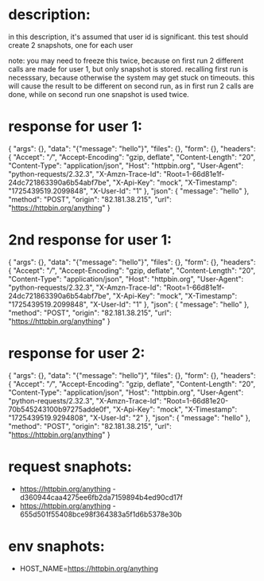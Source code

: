 # description:

in this description, it's assumed that user id is significant. 
this test should create 2 snapshots, one for each user

note: you may need to freeze this twice, because on first run 2 different calls
are made for user 1, but only snapshot is stored. recalling first run is necesssary,
because otherwise the system may get stuck on timeouts. this will cause the result to
be different on second run, as in first run 2 calls are done, while on second run
one snapshot is used twice.

# response for user 1:

{
    "args": {},
    "data": "{\"message\": \"hello\"}",
    "files": {},
    "form": {},
    "headers": {
        "Accept": "*/*",
        "Accept-Encoding": "gzip, deflate",
        "Content-Length": "20",
        "Content-Type": "application/json",
        "Host": "httpbin.org",
        "User-Agent": "python-requests/2.32.3",
        "X-Amzn-Trace-Id": "Root=1-66d81e1f-24dc721863390a6b54abf7be",
        "X-Api-Key": "mock",
        "X-Timestamp": "1725439519.2099848",
        "X-User-Id": "1"
    },
    "json": {
        "message": "hello"
    },
    "method": "POST",
    "origin": "82.181.38.215",
    "url": "https://httpbin.org/anything"
}

# 2nd response for user 1:

{
    "args": {},
    "data": "{\"message\": \"hello\"}",
    "files": {},
    "form": {},
    "headers": {
        "Accept": "*/*",
        "Accept-Encoding": "gzip, deflate",
        "Content-Length": "20",
        "Content-Type": "application/json",
        "Host": "httpbin.org",
        "User-Agent": "python-requests/2.32.3",
        "X-Amzn-Trace-Id": "Root=1-66d81e1f-24dc721863390a6b54abf7be",
        "X-Api-Key": "mock",
        "X-Timestamp": "1725439519.2099848",
        "X-User-Id": "1"
    },
    "json": {
        "message": "hello"
    },
    "method": "POST",
    "origin": "82.181.38.215",
    "url": "https://httpbin.org/anything"
}

# response for user 2:

{
    "args": {},
    "data": "{\"message\": \"hello\"}",
    "files": {},
    "form": {},
    "headers": {
        "Accept": "*/*",
        "Accept-Encoding": "gzip, deflate",
        "Content-Length": "20",
        "Content-Type": "application/json",
        "Host": "httpbin.org",
        "User-Agent": "python-requests/2.32.3",
        "X-Amzn-Trace-Id": "Root=1-66d81e20-70b545243100b97275adde0f",
        "X-Api-Key": "mock",
        "X-Timestamp": "1725439519.9294808",
        "X-User-Id": "2"
    },
    "json": {
        "message": "hello"
    },
    "method": "POST",
    "origin": "82.181.38.215",
    "url": "https://httpbin.org/anything"
}

# request snaphots:

 * https://httpbin.org/anything - d360944caa4275ee6fb2da7159894b4ed90cd17f
 * https://httpbin.org/anything - 655d501f55408bce98f364383a5f1d6b5378e30b

# env snaphots:

 * HOST_NAME=https://httpbin.org/anything

